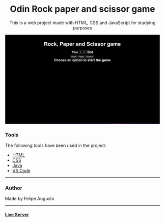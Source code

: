 <h1 align="center">Odin Rock paper and scissor game</h1>

<p align="center">This is a web project made with HTML, CSS and JavaScript for studying purposes</p>

<img src="readmeimage.jpeg"></img>

### Tools

The following tools have been used in the project:

- [HTML](https://html.com/)
- [CSS](https://developer.mozilla.org/pt-BR/docs/Web/CSS)
- [Java](https://www.javascript.com)
- [VS Code](https://code.visualstudio.com)

---

### Author

Made by Felipe Augusto 

---

#### [Live Server](https://felipeabg.github.io/RockPaperScissor-ODIN/)

 
